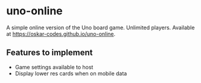 # uno-online
A simple online version of the Uno board game. Unlimited players. Available at https://oskar-codes.github.io/uno-online.

## Features to implement
- Game settings available to host
- Display lower res cards when on mobile data